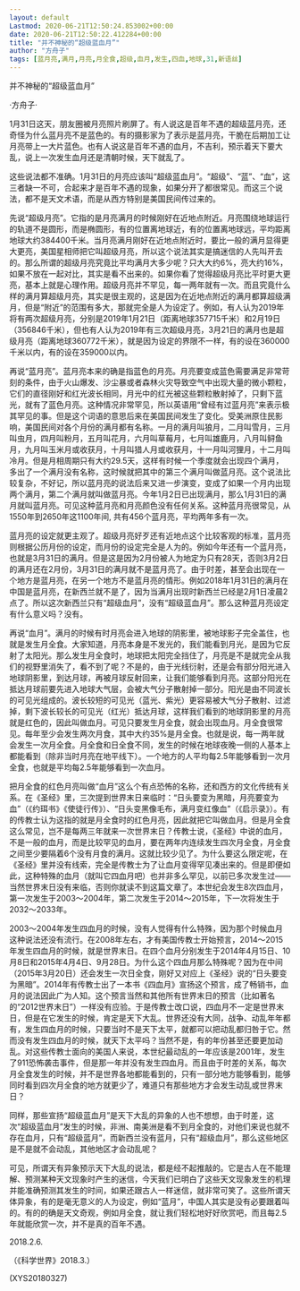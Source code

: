 ```yaml
---
layout: default
Lastmod: 2020-06-21T12:50:24.853002+00:00
date: 2020-06-21T12:50:22.412284+00:00
title: "并不神秘的“超级蓝血月”"
author: "方舟子"
tags: [蓝月亮,满月,月亮,月全食,超级,血月,发生,四血,地球,31,新语丝]
---
```


并不神秘的“超级蓝血月”

·方舟子·

1月31日这天，朋友圈被月亮照片刷屏了。有人说这是百年不遇的超级蓝月亮，还奇怪为什么蓝月亮不是蓝色的。有的摄影家为了表示是蓝月亮，干脆在后期加工让月亮带上一大片蓝色。也有人说这是百年不遇的血月，不吉利，预示着天下要大乱，说上一次发生血月还是清朝时候，天下就乱了。

这些说法都不准确。1月31日的月亮应该叫“超级蓝血月”。“超级”、“蓝”、“血”，这三者缺一不可，合起来才是百年不遇的现象，如果分开了都很常见。而这三个说法，都不是天文术语，而是从西方特别是美国民间传过来的。

先说“超级月亮”。它指的是月亮满月的时候刚好在近地点附近。月亮围绕地球运行的轨道不是圆形，而是椭圆形，有的位置离地球近，有的位置离地球远，平均距离地球大约384400千米。当月亮满月刚好在近地点附近时，要比一般的满月显得更大更亮，美国星相师把它叫超级月亮，所以这个说法其实是搞迷信的人先叫开去的。那么所谓的超级月亮究竟比平均满月大多少呢？只大大约6%，亮大约16%，如果不放在一起对比，其实是看不出来的。如果你看了觉得超级月亮比平时更大更亮，基本上就是心理作用。超级月亮并不罕见，每一两年就有一次。而且究竟什么样的满月算超级月亮，其实是很主观的，这是因为在近地点附近的满月都算超级满月，但是“附近”的范围有多大，那就完全是人为设定了。例如，有人认为2019年将有两次超级月亮，分别是2019年1月21日（距离地球357715千米）和2月19日（356846千米），但也有人认为2019年有三次超级月亮，3月21日的满月也是超级月亮（距离地球360772千米），就是因为设定的界限不一样，有的设在360000千米以内，有的设在359000以内。

再说“蓝月亮”。蓝月亮本来的确是指蓝色的月亮。月亮要变成蓝色需要满足非常苛刻的条件，由于火山爆发、沙尘暴或者森林火灾导致空气中出现大量的微小颗粒，它们的直径刚好和红光波长相同，月光中的红光被这些颗粒散射掉了，只剩下蓝光，就有了蓝色月亮。这种情况非常罕见，所以英语用“曾经有过蓝月亮”来表示极其罕见的事。但是这个词语的意思后来在美国民间发生了变化。受美洲原住民影响，美国民间对各个月份的满月都有名称。一月的满月叫狼月，二月叫雪月，三月叫虫月，四月叫粉月，五月叫花月，六月叫草莓月，七月叫雄鹿月，八月叫鲟鱼月，九月叫玉米月或收获月，十月叫猎人月或收获月，十一月叫河狸月，十二月叫冷月。但是月相周期只有大约29.5天，这样有时候一个季度就会出现四个满月，多出了一个满月没有名称，这时候就把其中的第三个满月叫做蓝月亮。这个说法比较复杂，不好记，所以蓝月亮的说法后来又进一步演变，变成了如果一个月内出现两个满月，第二个满月就叫做蓝月亮。今年1月2日已出现满月，那么1月31日的满月就叫蓝月亮。可见这种蓝月亮和月亮颜色没有任何关系。这种蓝月亮很常见，从1550年到2650年这1100年间, 共有456个蓝月亮，平均两年多有一次。

蓝月亮的设定就更主观了。超级月亮好歹还有近地点这个比较客观的标准，蓝月亮则根据公历月份的设定，而月份的设定完全是人为的。例如今年还有一个蓝月亮，也就是3月31日的满月。但是这是因为2月份被人为地定为只有28天，否则3月2日的满月还在2月份，3月31日的满月就不是蓝月亮了。由于时差，甚至会出现在一个地方是蓝月亮，在另一个地方不是蓝月亮的情形。例如2018年1月31日的满月在中国是蓝月亮，在新西兰就不是了，因为当满月出现时新西兰已经是2月1日凌晨2点了。所以这次新西兰只有“超级血月”，没有“超级蓝血月”。那么这种蓝月亮设定有什么意义吗？没有。

再说“血月”。满月的时候有时月亮会进入地球的阴影里，被地球影子完全盖住，也就是发生月全食。大家知道，月亮本身是不发光的，我们能看到月光，是因为它反射了太阳光。那么发生月全食时，地球把太阳完全挡住了，月亮是不是就完全从我们的视野里消失了，看不到了呢？不是的，由于光线衍射，还是会有部分阳光进入地球阴影里，到达月球，再被月球反射回来，让我们能够看到月亮。这部分阳光在抵达月球前要先进入地球大气层，会被大气分子散射掉一部分。阳光是由不同波长的可见光组成的。波长较短的可见光（蓝光、紫光）更容易被大气分子散射、过滤掉，剩下波长较长的可见光（红光）抵达月球，这样我们看到的地球阴影里的月亮就是红色的，因此叫做血月。可见只要发生月全食，就会出现血月。月全食很常见。每年至少会发生两次月食，其中大约35%是月全食。也就是说，每一两年就会发生一次月全食。月全食和日全食不同，发生的时候在地球夜晚一侧的人基本上都能看到（除非当时月亮在地平线下）。一个地方的人平均每2.5年能够看到一次月全食，也就是平均每2.5年能够看到一次血月。

把月全食的红色月亮叫做“血月”这么个有点恐怖的名称，还和西方的文化传统有关系。在《圣经》里，三次提到世界末日来临时：“日头要变为黑暗，月亮要变为血”（《约珥书》《使徒行传》）、“日头变黑像毛布，满月变红像血”（《启示录》）。有的传教士认为这指的就是月全食时的红色月亮，因此就把它叫做血月。但是月全食这么常见，岂不是每两三年就来一次世界末日？传教士说，《圣经》中说的血月，不是一般的血月，而是比较罕见的血月，要在两年内连续发生四次月全食，月全食之间至少要隔着6个没有月食的满月。这就比较少见了。为什么要这么限定呢，在《圣经》里并没有线索，完全是传教士为了让血月变得罕见凑出来的。但是即便如此，这种特殊的血月（就叫它四血月吧）也并非多么罕见，以前已多次发生过——当然世界末日没有来临，否则你就读不到这篇文章了。本世纪会发生8次四血月，第一次发生于2003～2004年，第二次发生于2014～2015年，下一次将发生于2032～2033年。

2003～2004年发生四血月的时候，没有人觉得有什么特殊，因为那个时候血月这种说法还没有流行。在2008年左右，才有美国传教士开始预言，2014～2015年发生四血月的时候，就是世界末日。在四个血月分别发生于2014年4月15日、10月8日和2015年4月4日、9月28日。为什么这个四血月那么特殊呢？因为在中间（2015年3月20日）还会发生一次日全食，刚好又对应上《圣经》说的“日头要变为黑暗”。2014年有传教士出了一本书《四血月》宣扬这个预言，成了畅销书，血月的说法因此广为人知。这个预言当然和其他所有世界末日的预言（比如著名的“2012世界末日”）一样没有应验。于是传教士改口说，四血月不一定是世界末日，但是在它发生的时候，肯定是天下大乱。世界还没有大同，战争、动乱年年都有，发生四血月的时候，只要当时不是天下太平，就都可以把动乱都归咎于它。然而没有发生四血月的时候，就天下太平吗？当然不是，有的年份甚至还要更加动乱。对这些传教士面向的美国人来说，本世纪最动乱的一年应该是2001年，发生了911恐怖袭击事件，但是那一年并没有发生四血月。而且由于时差的关系，每次月全食发生的时候，并不是世界各地都能看到的，只有一部分地方能够看到，能够同时看到四次月全食的地方就更少了，难道只有那些地方才会发生动乱或世界末日？

同样，那些宣扬“超级蓝血月”是天下大乱的异象的人也不想想，由于时差，这次“超级蓝血月”发生的时候，非洲、南美洲是看不到月全食的，对他们来说也就不存在血月，只有“超级蓝月”，而新西兰没有蓝月，只有“超级血月”，那么这些地区是不是就不会动乱，其他地区才会动乱呢？

可见，所谓天有异象预示天下大乱的说法，都是经不起推敲的。它是古人在不能理解、预测某种天文现象时产生的迷信，今天我们已明白了这些天文现象发生的机理并能准确预测其发生的时间，如果还跟古人一样迷信，就非常可笑了。这些所谓天体异象，有的是毫无意义的人为设定，例如“蓝月”，中国人其实是没有必要跟着叫的。有的的确是天文奇观，例如月全食，就让我们轻松地好好欣赏吧，而且每2.5年就能欣赏一次，并不是真的百年不遇。

2018.2.6.

（《科学世界》2018.3.）

(XYS20180327)

